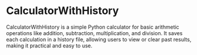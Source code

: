 # CalculatorWithHistory
CalculatorWithHistory is a simple Python calculator for basic arithmetic operations like addition, subtraction, multiplication, and division. It saves each calculation in a history file, allowing users to view or clear past results, making it practical and easy to use.
